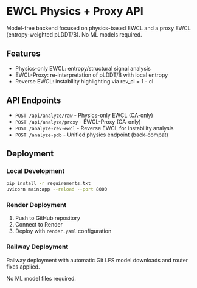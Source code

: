 # EWCL Physics + Proxy API

Model-free backend focused on physics-based EWCL and a proxy EWCL (entropy-weighted pLDDT/B). No ML models required.

## Features

- Physics-only EWCL: entropy/structural signal analysis
- EWCL-Proxy: re-interpretation of pLDDT/B with local entropy
- Reverse EWCL: instability highlighting via rev_cl = 1 - cl

## API Endpoints

- `POST /api/analyze/raw` - Physics-only EWCL (CA-only)
- `POST /api/analyze/proxy` - EWCL-Proxy (CA-only)
- `POST /analyze-rev-ewcl` - Reverse EWCL for instability analysis
- `POST /analyze-pdb` - Unified physics endpoint (back-compat)

## Deployment

### Local Development
```bash
pip install -r requirements.txt
uvicorn main:app --reload --port 8000
```

### Render Deployment
1. Push to GitHub repository
2. Connect to Render
3. Deploy with `render.yaml` configuration

### Railway Deployment
Railway deployment with automatic Git LFS model downloads and router fixes applied.

No ML model files required.

